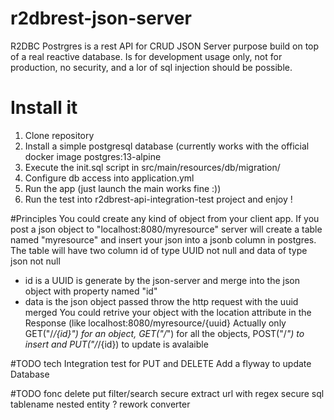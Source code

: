 # r2dbrest-json-server
R2DBC Postrgres is a rest API for CRUD JSON Server purpose build on top of a real reactive database.
Is for development usage only, not for production, no security, and a lor of sql injection should be possible.

# Install it
1. Clone repository
2. Install a simple postgresql database (currently works with the official docker image postgres:13-alpine
3. Execute the init.sql script in src/main/resources/db/migration/
4. Configure db access into application.yml
5. Run the app (just launch the main works fine :))
6. Run the test into r2dbrest-api-integration-test project and enjoy !

#Principles
You could create any kind of object from your client app.
If you post a json object to "localhost:8080/myresource" server will create a table named "myresource" and insert your json into a jsonb column in postgres.
The table will have two column id of type UUID not null and data of type json not null 
* id is a UUID is generate by the json-server and merge into the json object with property named "id"
* data is the json object passed throw the http request with the uuid merged
You could retrive your object with the location attribute in the Response (like localhost:8080/myresource/{uuid}
Actually only GET("/*/{id}") for an object, GET("/*") for all the objects, POST("/*") to insert and PUT("/*/{id}) to update is avalaible

#TODO tech
Integration test for PUT and DELETE
Add a flyway to update Database

#TODO fonc
delete
put
filter/search
secure extract url with regex
secure sql tablename
nested entity ?
rework converter
